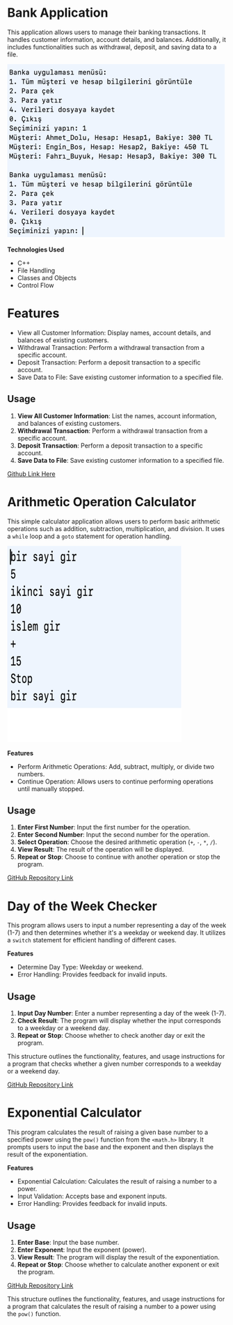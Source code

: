 # Bank Application

This application allows users to manage their banking transactions. It handles customer information, account details, and balances. Additionally, it includes functionalities such as withdrawal, deposit, and saving data to a file.

![Screenshot of Bank Application](https://github.com/Eren3567/Course-First-Repo/blob/main/image_1/Banka%20uygulamasi%20menu%CC%88su%CC%88.png)

__Technologies Used__

- C++
- File Handling
- Classes and Objects
- Control Flow

# Features

- View all Customer Information: Display names, account details, and balances of existing customers.
- Withdrawal Transaction: Perform a withdrawal transaction from a specific account.
- Deposit Transaction: Perform a deposit transaction to a specific account.
- Save Data to File: Save existing customer information to a specified file.

## Usage

1. **View All Customer Information**: List the names, account information, and balances of existing customers.
2. **Withdrawal Transaction**: Perform a withdrawal transaction from a specific account.
3. **Deposit Transaction**: Perform a deposit transaction to a specific account.
4. **Save Data to File**: Save existing customer information to a specified file.

[Github Link Here](Bank_Application)

# Arithmetic Operation Calculator

This simple calculator application allows users to perform basic arithmetic operations such as addition, subtraction, multiplication, and division. It uses a `while` loop and a `goto` statement for operation handling.

![alt text](https://github.com/Eren3567/Course-First-Repo/blob/main/image_1/ikinci%20sayi%20gir.png)



__Features__

- Perform Arithmetic Operations: Add, subtract, multiply, or divide two numbers.
- Continue Operation: Allows users to continue performing operations until manually stopped.

## Usage

1. **Enter First Number**: Input the first number for the operation.
2. **Enter Second Number**: Input the second number for the operation.
3. **Select Operation**: Choose the desired arithmetic operation (`+`, `-`, `*`, `/`).
4. **View Result**: The result of the operation will be displayed.
5. **Repeat or Stop**: Choose to continue with another operation or stop the program.

[GitHub Repository Link](Switch_Case_Calculate.txt)

# Day of the Week Checker

This program allows users to input a number representing a day of the week (1-7) and then determines whether it's a weekday or weekend day. It utilizes a `switch` statement for efficient handling of different cases.

__Features__

- Determine Day Type: Weekday or weekend.
- Error Handling: Provides feedback for invalid inputs.

## Usage

1. **Input Day Number**: Enter a number representing a day of the week (1-7).
2. **Check Result**: The program will display whether the input corresponds to a weekday or a weekend day.
3. **Repeat or Stop**: Choose whether to check another day or exit the program.


This structure outlines the functionality, features, and usage instructions for a program that checks whether a given number corresponds to a weekday or a weekend day.

[GitHub Repository Link](repository_link_here)

# Exponential Calculator

This program calculates the result of raising a given base number to a specified power using the `pow()` function from the `<math.h>` library. It prompts users to input the base and the exponent and then displays the result of the exponentiation.

__Features__

- Exponential Calculation: Calculates the result of raising a number to a power.
- Input Validation: Accepts base and exponent inputs.
- Error Handling: Provides feedback for invalid inputs.

## Usage

1. **Enter Base**: Input the base number.
2. **Enter Exponent**: Input the exponent (power).
3. **View Result**: The program will display the result of the exponentiation.
4. **Repeat or Stop**: Choose whether to calculate another exponent or exit the program.

[GitHub Repository Link]()

This structure outlines the functionality, features, and usage instructions for a program that calculates the result of raising a number to a power using the `pow()` function.


